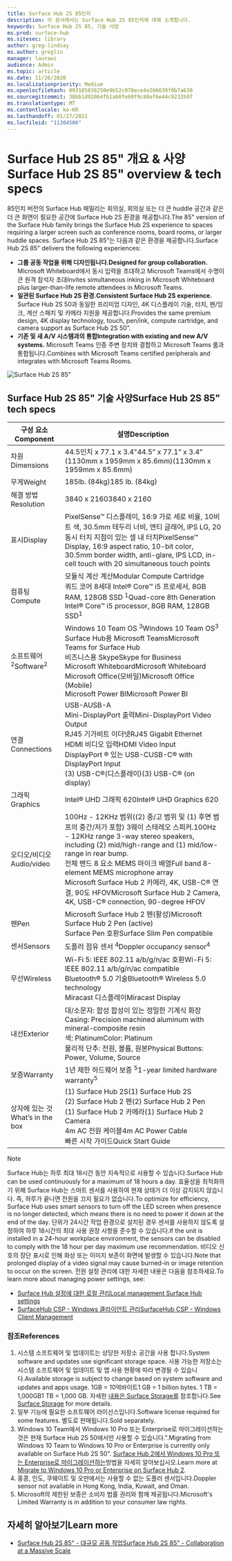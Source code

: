 ```yaml
---
title: Surface Hub 2S 85인치
description: 이 문서에서는 Surface Hub 2S 85인치에 대해 소개합니다.
keywords: Surface Hub 2S 85, 기술 사양
ms.prod: surface-hub
ms.sitesec: library
author: greg-lindsay
ms.author: greglin
manager: laurawi
audience: Admin
ms.topic: article
ms.date: 11/26/2020
ms.localizationpriority: Medium
ms.openlocfilehash: 093185838250e9b52c078ece4e206639f8b7a630
ms.sourcegitcommit: 38bb1d92064fb1ab0fe69f9c88ef6e44c9232b97
ms.translationtype: MT
ms.contentlocale: ko-KR
ms.lasthandoff: 01/27/2021
ms.locfileid: "11304506"
---
```

# <span data-ttu-id="9e914-104">Surface Hub 2S 85" 개요 & 사양</span><span class="sxs-lookup"><span data-stu-id="9e914-104">Surface Hub 2S 85" overview & tech specs</span></span>

<span data-ttu-id="9e914-105">85인치 버전의 Surface Hub 패밀리는 회의실, 회의실 또는 더 큰 huddle 공간과 같은 더 큰 화면이 필요한 공간에 Surface Hub 2S 환경을 제공합니다.</span><span class="sxs-lookup"><span data-stu-id="9e914-105">The 85" version of the Surface Hub family brings the Surface Hub 2S experience to spaces requiring a larger screen such as conference rooms, board rooms, or larger huddle spaces.</span></span> <span data-ttu-id="9e914-106">Surface Hub 2S 85"는 다음과 같은 환경을 제공합니다.</span><span class="sxs-lookup"><span data-stu-id="9e914-106">Surface Hub 2S 85” delivers the following experiences:</span></span>

- **<span data-ttu-id="9e914-107">그룹 공동 작업을 위해 디자인됩니다.</span><span class="sxs-lookup"><span data-stu-id="9e914-107">Designed for group collaboration.</span></span>** <span data-ttu-id="9e914-108">Microsoft Whiteboard에서 동시 입력을 초대하고 Microsoft Teams에서 수명이 큰 원격 참석자 초대</span><span class="sxs-lookup"><span data-stu-id="9e914-108">Invites simultaneous inking in Microsoft Whiteboard plus larger-than-life remote attendees in Microsoft Teams.</span></span>
- **<span data-ttu-id="9e914-109">일관된 Surface Hub 2S 환경.</span><span class="sxs-lookup"><span data-stu-id="9e914-109">Consistent Surface Hub 2S experience.</span></span>** <span data-ttu-id="9e914-110">Surface Hub 2S 50과 동일한 프리미엄 디자인, 4K 디스플레이 기술, 터치, 펜/잉크, 계산 스패치 및 카메라 지원을 제공합니다.</span><span class="sxs-lookup"><span data-stu-id="9e914-110">Provides the same premium design, 4K display technology, touch, pen/ink, compute cartridge, and camera support as Surface Hub 2S 50”.</span></span>
- **<span data-ttu-id="9e914-111">기존 및 새 A/V 시스템과의 통합</span><span class="sxs-lookup"><span data-stu-id="9e914-111">Integration with existing and new A/V systems.</span></span>** <span data-ttu-id="9e914-112">Microsoft Teams 인증 주변 장치와 결합하고 Microsoft Teams 룸과 통합됩니다.</span><span class="sxs-lookup"><span data-stu-id="9e914-112">Combines with Microsoft Teams certified peripherals and integrates with Microsoft Teams Rooms.</span></span>

![Surface Hub 2S 85"](images/hub-2s-85.png)

## <span data-ttu-id="9e914-114">Surface Hub 2S 85" 기술 사양</span><span class="sxs-lookup"><span data-stu-id="9e914-114">Surface Hub 2S 85" tech specs</span></span>

| <span data-ttu-id="9e914-115">구성 요소</span><span class="sxs-lookup"><span data-stu-id="9e914-115">Component</span></span>    | <span data-ttu-id="9e914-116">설명</span><span class="sxs-lookup"><span data-stu-id="9e914-116">Description</span></span>                                                                                                                                                                                                                                         |
| ----------------- | --------------------------------------------------------------------------------------------------------------------------------------------------------------------------------------------------------------------------------------------------------- |
| <span data-ttu-id="9e914-117">차원</span><span class="sxs-lookup"><span data-stu-id="9e914-117">Dimensions</span></span>        | <span data-ttu-id="9e914-118">44.5인치 x 77.1 x 3.4"</span><span class="sxs-lookup"><span data-stu-id="9e914-118">44.5” x 77.1” x 3.4”</span></span><br><span data-ttu-id="9e914-119">(1130mm x 1959mm x 85.6mm)</span><span class="sxs-lookup"><span data-stu-id="9e914-119">(1130mm x 1959mm x 85.6mm)</span></span>                                                                                                                                                                                                        |
| <span data-ttu-id="9e914-120">무게</span><span class="sxs-lookup"><span data-stu-id="9e914-120">Weight</span></span>            | <span data-ttu-id="9e914-121">185lb. (84kg)</span><span class="sxs-lookup"><span data-stu-id="9e914-121">185 lb. (84kg)</span></span>                                                                                                                                                                                                                                            |
| <span data-ttu-id="9e914-122">해결 방법</span><span class="sxs-lookup"><span data-stu-id="9e914-122">Resolution</span></span>        | <span data-ttu-id="9e914-123">3840 x 2160</span><span class="sxs-lookup"><span data-stu-id="9e914-123">3840 x 2160</span></span>                                                                                                                                                                                                                                               |
| <span data-ttu-id="9e914-124">표시</span><span class="sxs-lookup"><span data-stu-id="9e914-124">Display</span></span>           | <span data-ttu-id="9e914-125">PixelSense™ 디스플레이, 16:9 가로 세로 비율, 10비트 색, 30.5mm 테두리 너비, 앤티 글래어, IPS LG, 20 동시 터치 지점이 있는 셀 내 터치</span><span class="sxs-lookup"><span data-stu-id="9e914-125">PixelSense™ Display, 16:9 aspect ratio, 10-bit color, 30.5mm border width, anti-glare, IPS LCD, in-cell touch with 20 simultaneous touch points</span></span>                                                                                                           |
| <span data-ttu-id="9e914-126">컴퓨팅</span><span class="sxs-lookup"><span data-stu-id="9e914-126">Compute</span></span>           | <span data-ttu-id="9e914-127">모듈식 계산 계산</span><span class="sxs-lookup"><span data-stu-id="9e914-127">Modular Compute Cartridge</span></span><br><span data-ttu-id="9e914-128">쿼드 코어 8세대 Intel® Core™ i5 프로세서, 8GB RAM, 128GB SSD <sup> 1</span><span class="sxs-lookup"><span data-stu-id="9e914-128">Quad-core 8th Generation Intel® Core™ i5 processor, 8GB RAM, 128GB SSD<sup>1</span></span></sup>                                                                                                                                                      |
| <span data-ttu-id="9e914-129">소프트웨어 <sup> 2</span><span class="sxs-lookup"><span data-stu-id="9e914-129">Software<sup>2</span></span></sup>         | <span data-ttu-id="9e914-130">Windows 10 Team OS <sup> 3</span><span class="sxs-lookup"><span data-stu-id="9e914-130">Windows 10 Team OS<sup>3</span></span></sup><br><span data-ttu-id="9e914-131">Surface Hub용 Microsoft Teams</span><span class="sxs-lookup"><span data-stu-id="9e914-131">Microsoft Teams for Surface Hub</span></span><br><span data-ttu-id="9e914-132">비즈니스용 Skype</span><span class="sxs-lookup"><span data-stu-id="9e914-132">Skype for Business</span></span><br><span data-ttu-id="9e914-133">Microsoft Whiteboard</span><span class="sxs-lookup"><span data-stu-id="9e914-133">Microsoft Whiteboard</span></span><br><span data-ttu-id="9e914-134">Microsoft Office(모바일)</span><span class="sxs-lookup"><span data-stu-id="9e914-134">Microsoft Office (Mobile)</span></span><br><span data-ttu-id="9e914-135">Microsoft Power BI</span><span class="sxs-lookup"><span data-stu-id="9e914-135">Microsoft Power BI</span></span>                                                                                                   |
| <span data-ttu-id="9e914-136">연결</span><span class="sxs-lookup"><span data-stu-id="9e914-136">Connections</span></span>       | <span data-ttu-id="9e914-137">USB-A</span><span class="sxs-lookup"><span data-stu-id="9e914-137">USB-A</span></span><br><span data-ttu-id="9e914-138">Mini-DisplayPort 출력</span><span class="sxs-lookup"><span data-stu-id="9e914-138">Mini-DisplayPort Video Output</span></span><br><span data-ttu-id="9e914-139">RJ45 기가비트 이더넷</span><span class="sxs-lookup"><span data-stu-id="9e914-139">RJ45 Gigabit Ethernet</span></span><br><span data-ttu-id="9e914-140">HDMI 비디오 입력</span><span class="sxs-lookup"><span data-stu-id="9e914-140">HDMI Video Input</span></span><br><span data-ttu-id="9e914-141">DisplayPort ® 있는 USB-C</span><span class="sxs-lookup"><span data-stu-id="9e914-141">USB-C® with DisplayPort Input</span></span><br><span data-ttu-id="9e914-142">(3) USB-C®(디스플레이)</span><span class="sxs-lookup"><span data-stu-id="9e914-142">(3) USB-C® (on display)</span></span>                                                                                                           |
| <span data-ttu-id="9e914-143">그래픽</span><span class="sxs-lookup"><span data-stu-id="9e914-143">Graphics</span></span>          | <span data-ttu-id="9e914-144">Intel® UHD 그래픽 620</span><span class="sxs-lookup"><span data-stu-id="9e914-144">Intel® UHD Graphics 620</span></span>                                                                                                                                                                                                                                   |
| <span data-ttu-id="9e914-145">오디오/비디오</span><span class="sxs-lookup"><span data-stu-id="9e914-145">Audio/video</span></span>       | <span data-ttu-id="9e914-146">100Hz - 12KHz 범위((2) 중/고 범위 및 (1) 후면 범프의 중간/저가 포함) 3웨이 스테레오 스피커.</span><span class="sxs-lookup"><span data-stu-id="9e914-146">100Hz - 12KHz range 3-way stereo speakers, including (2) mid/high-range and (1) mid/low-range in rear bump.</span></span> <br><span data-ttu-id="9e914-147">전체 밴드 8 요소 MEMS 마이크 배열</span><span class="sxs-lookup"><span data-stu-id="9e914-147">Full band 8-element MEMS microphone array</span></span><br><span data-ttu-id="9e914-148">Microsoft Surface Hub 2 카메라, 4K, USB-C® 연결, 90도 HFOV</span><span class="sxs-lookup"><span data-stu-id="9e914-148">Microsoft Surface Hub 2 Camera, 4K, USB-C® connection, 90-degree HFOV</span></span> |
| <span data-ttu-id="9e914-149">펜</span><span class="sxs-lookup"><span data-stu-id="9e914-149">Pen</span></span>               | <span data-ttu-id="9e914-150">Microsoft Surface Hub 2 펜(활성)</span><span class="sxs-lookup"><span data-stu-id="9e914-150">Microsoft Surface Hub 2 Pen (active)</span></span><br><span data-ttu-id="9e914-151">Surface Pen 호환</span><span class="sxs-lookup"><span data-stu-id="9e914-151">Surface Slim Pen compatible</span></span>                                                                                                                                                                                       |
| <span data-ttu-id="9e914-152">센서</span><span class="sxs-lookup"><span data-stu-id="9e914-152">Sensors</span></span>           | <span data-ttu-id="9e914-153">도플러 점유 센서 <sup> 4</span><span class="sxs-lookup"><span data-stu-id="9e914-153">Doppler occupancy sensor<sup>4</span></span></sup>                                                                                                                                                                                                                                 |
| <span data-ttu-id="9e914-154">무선</span><span class="sxs-lookup"><span data-stu-id="9e914-154">Wireless</span></span>          | <span data-ttu-id="9e914-155">Wi-Fi 5: IEEE 802.11 a/b/g/n/ac 호환</span><span class="sxs-lookup"><span data-stu-id="9e914-155">Wi-Fi 5: IEEE 802.11 a/b/g/n/ac compatible</span></span><br><span data-ttu-id="9e914-156">Bluetooth® 5.0 기술</span><span class="sxs-lookup"><span data-stu-id="9e914-156">Bluetooth® Wireless 5.0 technology</span></span><br><span data-ttu-id="9e914-157">Miracast 디스플레이</span><span class="sxs-lookup"><span data-stu-id="9e914-157">Miracast Display</span></span>                                                                                                                                                      |
| <span data-ttu-id="9e914-158">내선</span><span class="sxs-lookup"><span data-stu-id="9e914-158">Exterior</span></span>          | <span data-ttu-id="9e914-159">대/소문자: 합성 합성이 있는 정밀한 기계식 화장</span><span class="sxs-lookup"><span data-stu-id="9e914-159">Casing: Precision machined aluminum with mineral-composite resin</span></span><br><span data-ttu-id="9e914-160">색: Platinum</span><span class="sxs-lookup"><span data-stu-id="9e914-160">Color: Platinum</span></span><br><span data-ttu-id="9e914-161">물리적 단추: 전원, 볼륨, 원본</span><span class="sxs-lookup"><span data-stu-id="9e914-161">Physical Buttons: Power, Volume, Source</span></span>                                                                                                                            |
| <span data-ttu-id="9e914-162">보증</span><span class="sxs-lookup"><span data-stu-id="9e914-162">Warranty</span></span>         | <span data-ttu-id="9e914-163">1년 제한 하드웨어 보증 <sup> 5</span><span class="sxs-lookup"><span data-stu-id="9e914-163">1-year limited hardware warranty<sup>5</span></span></sup>                                                                                                                                                                                                                          |
| <span data-ttu-id="9e914-164">상자에 있는 것</span><span class="sxs-lookup"><span data-stu-id="9e914-164">What’s in the box</span></span> | <span data-ttu-id="9e914-165">(1) Surface Hub 2S</span><span class="sxs-lookup"><span data-stu-id="9e914-165">(1) Surface Hub 2S</span></span><br><span data-ttu-id="9e914-166">(2) Surface Hub 2 펜</span><span class="sxs-lookup"><span data-stu-id="9e914-166">(2) Surface Hub 2 Pen</span></span><br><span data-ttu-id="9e914-167">(1) Surface Hub 2 카메라</span><span class="sxs-lookup"><span data-stu-id="9e914-167">(1) Surface Hub 2 Camera</span></span><br><span data-ttu-id="9e914-168">4m AC 전원 케이블</span><span class="sxs-lookup"><span data-stu-id="9e914-168">4m AC Power Cable</span></span><br><span data-ttu-id="9e914-169">빠른 시작 가이드</span><span class="sxs-lookup"><span data-stu-id="9e914-169">Quick Start Guide</span></span>                                                                                                                                         |

> [!NOTE]
> <span data-ttu-id="9e914-170">Surface Hub는 하루 최대 18시간 동안 지속적으로 사용할 수 있습니다.</span><span class="sxs-lookup"><span data-stu-id="9e914-170">Surface Hub can be used continuously for a maximum of 18 hours a day.</span></span> <span data-ttu-id="9e914-171">효율성을 최적화하기 위해 Surface Hub는 스마트 센서를 사용하여 현재 상태가 더 이상 감지되지 않습니다. 즉, 하루가 끝나면 전원을 끄지 필요가 없습니다.</span><span class="sxs-lookup"><span data-stu-id="9e914-171">To optimize for efficiency, Surface Hub uses smart sensors to turn off the LED screen when presence is no longer detected, which means there is no need to power it down at the end of the day.</span></span> <span data-ttu-id="9e914-172">단위가 24시간 작업 환경으로 설치된 경우 센서를 사용하지 않도록 설정하여 하루 18시간의 최대 사용 권장 사항을 준수할 수 있습니다.</span><span class="sxs-lookup"><span data-stu-id="9e914-172">If the unit is installed in a 24-hour workplace environment, the sensors can be disabled to comply with the 18 hour per day maximum use recommendation.</span></span> <span data-ttu-id="9e914-173">비디오 신호의 장단 표시로 인해 화상 또는 이미지 보존이 화면에 발생할 수 있습니다.</span><span class="sxs-lookup"><span data-stu-id="9e914-173">Note that prolonged display of a video signal may cause burned-in or image retention to occur on the screen.</span></span> <span data-ttu-id="9e914-174">전원 설정 관리에 대한 자세한 내용은 다음을 참조하세요.</span><span class="sxs-lookup"><span data-stu-id="9e914-174">To learn more about managing power settings, see:</span></span>
>
> - [<span data-ttu-id="9e914-175">Surface Hub 설정에 대한 로컬 관리</span><span class="sxs-lookup"><span data-stu-id="9e914-175">Local management Surface Hub settings</span></span>](local-management-surface-hub-settings.md)
> - [<span data-ttu-id="9e914-176">SurfaceHub CSP - Windows 클라이언트 관리</span><span class="sxs-lookup"><span data-stu-id="9e914-176">SurfaceHub CSP - Windows Client Management</span></span>](https://docs.microsoft.com/windows/client-management/mdm/surfacehub-csp)
### <span data-ttu-id="9e914-177">참조</span><span class="sxs-lookup"><span data-stu-id="9e914-177">References</span></span>

1. <span data-ttu-id="9e914-178">시스템 소프트웨어 및 업데이트는 상당한 저장소 공간을 사용 합니다.</span><span class="sxs-lookup"><span data-stu-id="9e914-178">System software and updates use significant storage space.</span></span> <span data-ttu-id="9e914-179">사용 가능한 저장소는 시스템 소프트웨어 및 업데이트 및 앱 사용 현황에 따라 변경될 수 있습니다.</span><span class="sxs-lookup"><span data-stu-id="9e914-179">Available storage is subject to change based on system software and updates and apps usage.</span></span> <span data-ttu-id="9e914-180">1GB = 10억바이트</span><span class="sxs-lookup"><span data-stu-id="9e914-180">1 GB = 1 billion bytes.</span></span> <span data-ttu-id="9e914-181">1 TB = 1,000GB</span><span class="sxs-lookup"><span data-stu-id="9e914-181">1 TB = 1,000 GB.</span></span> <span data-ttu-id="9e914-182">자세한 [내용은 Surface Storage를](https://www.surface.com/storage) 참조합니다.</span><span class="sxs-lookup"><span data-stu-id="9e914-182">See [Surface Storage](https://www.surface.com/storage) for more details.</span></span>
2. <span data-ttu-id="9e914-183">일부 기능에 필요한 소프트웨어 라이선스입니다.</span><span class="sxs-lookup"><span data-stu-id="9e914-183">Software license required for some features.</span></span> <span data-ttu-id="9e914-184">별도로 판매됩니다.</span><span class="sxs-lookup"><span data-stu-id="9e914-184">Sold separately.</span></span>
3. <span data-ttu-id="9e914-185">Windows 10 Team에서 Windows 10 Pro 또는 Enterprise로 마이그레이션하는 것은 현재 Surface Hub 2S 50에서만 사용할 수 있습니다.".</span><span class="sxs-lookup"><span data-stu-id="9e914-185">Migrating from Windows 10 Team to Windows 10 Pro or Enterprise is currently only available on Surface Hub 2S 50".</span></span> <span data-ttu-id="9e914-186">[Surface Hub 2에서 Windows 10 Pro 또는 Enterprise로 마이그레이션하는](https://docs.microsoft.com/surface-hub/surface-hub-2s-migrate-os)방법을 자세히 알아보십시오.</span><span class="sxs-lookup"><span data-stu-id="9e914-186">Learn more at [Migrate to Windows 10 Pro or Enterprise on Surface Hub 2](https://docs.microsoft.com/surface-hub/surface-hub-2s-migrate-os).</span></span>
4. <span data-ttu-id="9e914-187">홍콩, 인도, 쿠웨이트 및 오만에서는 사용할 수 없는 도플러 센서입니다.</span><span class="sxs-lookup"><span data-stu-id="9e914-187">Doppler sensor not available in Hong Kong, India, Kuwait, and Oman.</span></span>
5. <span data-ttu-id="9e914-188">Microsoft의 제한된 보증은 소비자 법률 권리와 함께 제공됩니다.</span><span class="sxs-lookup"><span data-stu-id="9e914-188">Microsoft's Limited Warranty is in addition to your consumer law rights.</span></span> 

## <span data-ttu-id="9e914-189">자세히 알아보기</span><span class="sxs-lookup"><span data-stu-id="9e914-189">Learn more</span></span>

- [<span data-ttu-id="9e914-190">Surface Hub 2S 85" - 대규모 공동 작업</span><span class="sxs-lookup"><span data-stu-id="9e914-190">Surface Hub 2S 85" - Collaboration at a Massive Scale</span></span>](https://techcommunity.microsoft.com/t5/surface-it-pro-blog/surface-hub-2s-85-quot-collaboration-at-a-massive-scale/ba-p/1669717)
